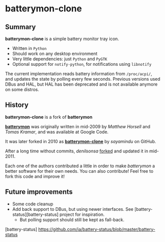 # batterymon-clone

## Summary

**batterymon-clone** is a simple battery monitor tray icon.

* Written in `Python`
* Should work on any desktop environment
* Very little dependencies: just `Python` and `PyGTK`
* Optional support for `notify-python`, for notifications using `libnotify`

The current implementation reads battery information from `/proc/acpi/`, and updates the state by polling every few seconds. Previous versions used DBus and HAL, but HAL has been deprecated and is not available anymore on some distros.

## History

**batterymon-clone** is a fork of **batterymon**

[**batterymon**][1] was originally written in mid-2009 by _Matthew Horsell_ and _Tomas Kramar_, and was available at Google Code.

It was later forked in 2010 as [**batterymon-clone**][2] by _sayamindu_ on GitHub.

After a long time without commits, _denilsonsa_ [forked][3] and updated it in mid-2011.

Each one of the authors contributed a little in order to make _batterymon_ a better software for their own needs. You can also contribute! Feel free to fork this code and improve it!

[1]: http://code.google.com/p/batterymon/
[2]: https://github.com/sayamindu/batterymon-clone
[3]: https://github.com/denilsonsa/batterymon-clone

## Future improvements

* Some code cleanup
* Add back support to DBus, but using newer interfaces. See [battery-status][battery-status] project for inspiration.
  * But polling support should still be kept as fall-back.

[battery-status] https://github.com/ia/battery-status/blob/master/battery-status

